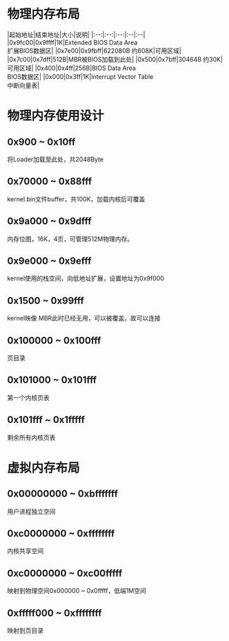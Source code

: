 # 物理内存布局
|起始地址|结束地址|大小|说明|
|:--:|:--:|:--:|:--|:--|
|0x9fc00|0x9ffff|1K|Extended BIOS Data Area<br>扩展BIOS数据区|
|0x7e00|0x9fbff|622080B 约608K|可用区域|
|0x7c00|0x7dff|512B|MBR被BIOS加载到此处|
|0x500|0x7bff|30464B 约30K|可用区域|
|0x400|0x4ff|256B|BIOS Data Area<br>BIOS数据区|
|0x000|0x3ff|1K|Interrupt Vector Table<br>中断向量表|

# 物理内存使用设计
## 0x900 ~ 0x10ff
将Loader加载至此处，共2048Byte

## 0x70000 ~ 0x88fff
kernel.bin文件buffer，共100K，加载内核后可覆盖

## 0x9a000 ~ 0x9dfff
内存位图，16K，4页，可管理512M物理内存。

## 0x9e000 ~ 0x9efff
kernel使用的栈空间，向低地址扩展，设置地址为0x9f000

## 0x1500 ~ 0x99fff
kernel映像
MBR此时已经无用，可以被覆盖，故可以连接

## 0x100000 ~ 0x100fff
页目录

## 0x101000 ~ 0x101fff
第一个内核页表

## 0x101fff ~ 0x1fffff
剩余所有内核页表



# 虚拟内存布局
## 0x00000000 ~ 0xbfffffff
用户进程独立空间

## 0xc0000000 ~ 0xffffffff
内核共享空间

## 0xc0000000 ~ 0xc00fffff
映射到物理空间0x000000 ~ 0x0fffff，低端1M空间

## 0xfffff000 ~ 0xffffffff
映射到页目录